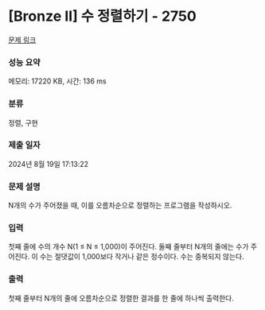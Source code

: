 # [Bronze II] 수 정렬하기 - 2750 

[문제 링크](https://www.acmicpc.net/problem/2750) 

### 성능 요약

메모리: 17220 KB, 시간: 136 ms

### 분류

정렬, 구현

### 제출 일자

2024년 8월 19일 17:13:22

### 문제 설명

<p>N개의 수가 주어졌을 때, 이를 오름차순으로 정렬하는 프로그램을 작성하시오.</p>

### 입력 

 <p>첫째 줄에 수의 개수 N(1 ≤ N ≤ 1,000)이 주어진다. 둘째 줄부터 N개의 줄에는 수가 주어진다. 이 수는 절댓값이 1,000보다 작거나 같은 정수이다. 수는 중복되지 않는다.</p>

### 출력 

 <p>첫째 줄부터 N개의 줄에 오름차순으로 정렬한 결과를 한 줄에 하나씩 출력한다.</p>

